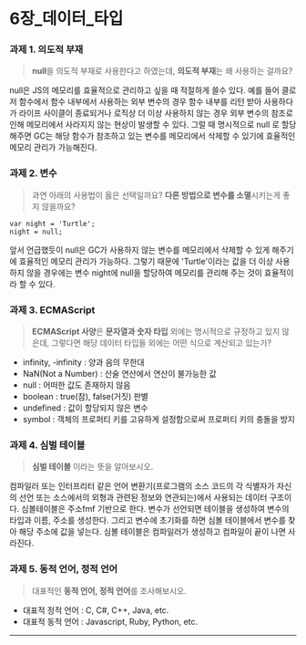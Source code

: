 # 6장_데이터_타입
### **과제 1. 의도적 부재**
> **null**을 의도적 부재로 사용한다고 하였는데, **의도적 부재**는 왜 사용하는 걸까요?
>

null은 JS의 메모리를 효율적으로 관리하고 싶을 때 적절하게 쓸수 있다. 예를 들어 클로저 함수에서 함수 내부에서 사용하는 외부 변수의 경우 함수 내부를 리턴 받아 사용하다가 라이프 사이클이 종료되거나 로직상 더 이상 사용하지 않는 경우 외부 변수의 참조로 인해 메모리에서 사라지지 않는 현상이 발생할 수 있다. 그럴 때 명시적으로 null 로 할당해주면 GC는 해당 함수가 참조하고 있는 변수를 메모리에서 삭제할 수 있기에 효율적인 메모리 관리가 가능해진다.

### **과제 2. 변수**
> 과연 아래의 사용법이 옳은 선택일까요? **다른 방법으로 변수를 소멸**시키는게 좋지 않을까요?
>

<pre>
<code>var night = 'Turtle';
night = null;
</code></pre>

앞서 언급했듯이 null은 GC가 사용하지 않는 변수를 메모리에서 삭제할 수 있게 해주기에 효율적인 메모리 관리가 가능하다. 그렇기 때문에 'Turtle'이라는 값을 더 이상 사용하지 않을 경우에는 변수 night에 null을 할당하여 메모리를 관리해 주는 것이 효율적이라 할 수 있다.

### **과제 3. ECMAScript**
> **ECMAScript 사양**은 **문자열과 숫자 타입** 외에는 명시적으로 규정하고 있지 않은데,
그렇다면 해당 데이터 타입들 외에는 어떤 식으로 계산되고 있는가?
>

- infinity, -infinity : 양과 음의 무한대
- NaN(Not a Number) : 산술 연산에서 연산이 불가능한 값
- null : 어떠한 값도 존재하지 않음
- boolean : true(참), false(거짓) 판별
- undefined : 값이 할당되지 않은 변수
- symbol : 객체의 프로퍼티 키를 고유하게 설정함으로써 프로퍼티 키의 충돌을 방지

### **과제 4. 심벌 테이블**
> **심벌 테이블** 이라는 뜻을 알아보시오.
>

컴파일러 또는 인터프리터 같은 언어 변환기(프로그램의 소스 코드의 각 식별자가 자신의 선언 또는 소스에서의 외형과 관련된 정보와 연관되는)에서 사용되는 데이터 구조이다. 심볼테이블은 주소fmf 기반으로 한다. 변수가 선언되면 테이블을 생성하여 변수의 타입과 이름, 주소를 생성한다. 그리고 변수에 초기화를 하면 심볼 테이블에서 변수를 찾아 해당 주소에 값을 넣는다. 심볼 테이블은 컴파일러가 생성하고 컴파일이 끝이 나면 사라진다.

### **과제 5. 동적 언어, 정적 언어**
> 대표적인 **동적 언어, 정적 언어**를 조사해보시오.
>

- 대표적 정적 언어 : C, C#, C++, Java, etc.
- 대표적 동적 언어 : Javascript, Ruby, Python, etc.

---